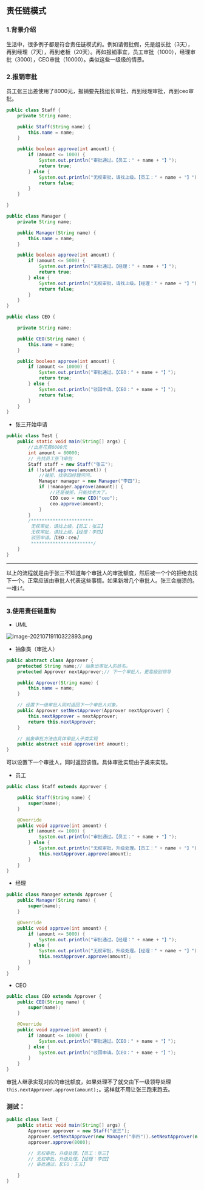 ## 责任链模式

### 1.背景介绍

生活中，很多例子都是符合责任链模式的。例如请假批假，先是组长批（3天），再到经理（7天），再到老板（20天）。再如报销事宜，员工审批（1000），经理审批（3000），CEO审批（10000）。类似这些一级级的情景。

### 2.报销审批

员工张三出差使用了8000元，报销要先找组长审批，再到经理审批，再到ceo审批。

```java
public class Staff {
    private String name;

    public Staff(String name) {
        this.name = name;
    }

    public boolean approve(int amount) {
        if (amount <= 1000) {
            System.out.println("审批通过。【员工：" + name + "】");
            return true;
        } else {
            System.out.println("无权审批，请找上级。【员工：" + name + "】");
            return false;
        }
    }

}
```

```java
public class Manager {
    private String name;

    public Manager(String name) {
        this.name = name;
    }

    public boolean approve(int amount) {
        if (amount <= 5000) {
            System.out.println("审批通过。【经理：" + name + "】");
            return true;
        } else {
            System.out.println("无权审批，请找上级。【经理：" + name + "】");
            return false;
        }
    }
}
```

```java
public class CEO {

    private String name;

    public CEO(String name) {
        this.name = name;
    }

    public boolean approve(int amount) {
        if (amount <= 10000) {
            System.out.println("审批通过。【CEO：" + name + "】");
            return true;
        } else {
            System.out.println("驳回申请。【CEO：" + name + "】");
            return false;
        }
    }
}
```

- 张三开始申请

```java
public class Test {
    public static void main(String[] args) {
        //出差花费8000元
        int amount = 80000;
        // 先找员工张飞审批
        Staff staff = new Staff("张三");
        if (!staff.approve(amount)) {
            //被拒，找李四经理问问。
            Manager manager = new Manager("李四");
            if (!manager.approve(amount)) {
                //还是被拒，只能找老大了。
                CEO ceo = new CEO("ceo");
                ceo.approve(amount);
            }
        }
        /***********************
         无权审批，请找上级。【员工：张三】
         无权审批，请找上级。【经理：李四】
         驳回申请。【CEO：ceo】
         ***********************/
    }
}
```

------

以上的流程就是由于张三不知道每个审批人的审批额度，然后被一个个的拒绝去找下一个。正常应该由审批人代表这些事情。如果新增几个审批人。张三会崩溃的。一堆`if`。

------

### 3.使用责任链重构

- UML

![image-20210719110322893.png](https://gitee.com/linqin07/pic/raw/master/image-20210719110322893.png)

- 抽象类（审批人）

```java
public abstract class Approver {
    protected String name;// 抽象出审批人的姓名。
    protected Approver nextApprover;// 下一个审批人，更高级别领导

    public Approver(String name) {
        this.name = name;
    }

    // 设置下一级审批人同时返回下一个审批人对象。
    public Approver setNextApprover(Approver nextApprover) {
        this.nextApprover = nextApprover;
        return this.nextApprover;
    }

    // 抽象审批方法由具体审批人子类实现
    public abstract void approve(int amount);
}
```

可以设置下一个审批人，同时返回该值。具体审批实现由子类来实现。

- 员工

```java
public class Staff extends Approver {

    public Staff(String name) {
        super(name);
    }

    @Override
    public void approve(int amount) {
        if (amount <= 1000) {
            System.out.println("审批通过。【员工：" + name + "】");
        } else {
            System.out.println("无权审批，升级处理。【员工：" + name + "】");
            this.nextApprover.approve(amount);
        }
    }
}
```

- 经理

```java
public class Manager extends Approver {
    public Manager(String name) {
        super(name);
    }

    @Override
    public void approve(int amount) {
        if (amount <= 5000) {
            System.out.println("审批通过。【经理：" + name + "】");
        } else {
            System.out.println("无权审批，升级处理。【经理：" + name + "】");
            this.nextApprover.approve(amount);
        }
    }
}
```

- CEO

```java
public class CEO extends Approver {
    public CEO(String name) {
        super(name);
    }

    @Override
    public void approve(int amount) {
        if (amount <= 10000) {
            System.out.println("审批通过。【CEO：" + name + "】");
        } else {
            System.out.println("驳回申请。【CEO：" + name + "】");
        }
    }
}
```



审批人继承实现对应的审批额度，如果处理不了就交由下一级领导处理`this.nextApprover.approve(amount);`。这样就不用让张三跑来跑去。

### 测试：

```java
public class Test {
    public static void main(String[] args) {
        Approver approver = new Staff("张三");
        approver.setNextApprover(new Manager("李四")).setNextApprover(new CEO("王五"));
        approver.approve(8000);

        // 无权审批，升级处理。【员工：张三】
        // 无权审批，升级处理。【经理：李四】
        // 审批通过。【CEO：王五】

    }
}
```